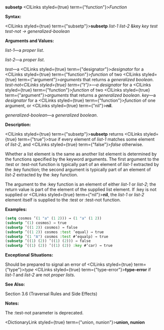 **subsetp** <ClLinks styled={true} term={"function"}><i>Function</i></ClLinks> 



**Syntax:** 



<ClLinks styled={true} term={"subsetp"}><b>subsetp</b></ClLinks> *list-1 list-2* &amp;key *key test test-not → generalized-boolean* 







 



 



**Arguments and Values:** 



*list-1*—a *proper list*. 



*list-2*—a *proper list*. 



*test*—a <ClLinks styled={true} term={"designator"}><i>designator</i></ClLinks> for a <ClLinks styled={true} term={"function"}><i>function</i></ClLinks> of two <ClLinks styled={true} term={"argument"}><i>arguments</i></ClLinks> that returns a *generalized boolean*. *test-not<ClLinks styled={true} term={"t"}><i>—a </i></ClLinks>designator* for a <ClLinks styled={true} term={"function"}><i>function</i></ClLinks> of two <ClLinks styled={true} term={"argument"}><i>arguments</i></ClLinks> that returns a *generalized boolean*. *key*—a *designator* for a <ClLinks styled={true} term={"function"}><i>function</i></ClLinks> of one argument, or <ClLinks styled={true} term={"nil"}><b>nil</b></ClLinks>. 



*generalized-boolean*—a *generalized boolean*. 



**Description:** 



<ClLinks styled={true} term={"subsetp"}><b>subsetp</b></ClLinks> returns <ClLinks styled={true} term={"true"}><i>true</i></ClLinks> if every element of *list-1* matches some element of *list-2*, and <ClLinks styled={true} term={"false"}><i>false</i></ClLinks> otherwise. 



Whether a list element is the same as another list element is determined by the functions specified by the keyword arguments. The first argument to the :test or :test-not function is typically part of an element of *list-1* extracted by the :key function; the second argument is typically part of an element of *list-2* extracted by the :key function. 



The argument to the :key function is an element of either *list-1* or *list-2*; the return value is part of the element of the supplied list element. If :key is not supplied or <ClLinks styled={true} term={"nil"}><b>nil</b></ClLinks>, the *list-1* or *list-2* element itself is supplied to the :test or :test-not function. 



**Examples:**
```lisp
(setq cosmos ’(1 "a" (1 2))) → (1 "a" (1 2)) 
(subsetp ’(1) cosmos) → true 
(subsetp ’((1 2)) cosmos) → false 
(subsetp ’((1 2)) cosmos :test ’equal) → true 
(subsetp ’(1 "A") cosmos :test #’equalp) → true 
(subsetp ’((1) (2)) ’((1) (2))) → false 
(subsetp ’((1) (2)) ’((1) (2)) :key #’car) → true 
```
**Exceptional Situations:** 



Should be prepared to signal an error of <ClLinks styled={true} term={"type"}><i>type</i></ClLinks> <ClLinks styled={true} term={"type-error"}><b>type-error</b></ClLinks> if *list-1* and *list-2* are not *proper lists*. 



**See Also:** 



Section 3.6 (Traversal Rules and Side Effects) 



**Notes:** 



The :test-not parameter is deprecated. 







 



 



<DictionaryLink styled={true} term={"union, nunion"}><b>union, nunion</b></DictionaryLink> 



